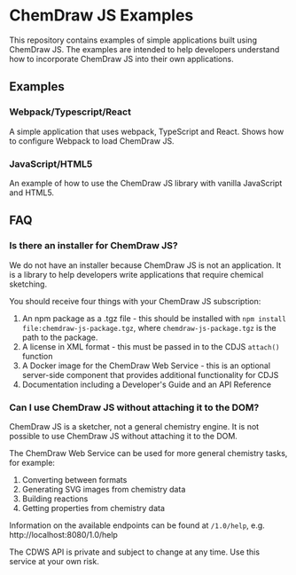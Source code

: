 # ChemDraw JS Examples

This repository contains examples of simple applications built using ChemDraw JS. The examples are intended to help developers understand how to incorporate ChemDraw JS into their own applications.

## Examples

### Webpack/Typescript/React

A simple application that uses webpack, TypeScript and React. Shows how to configure Webpack to load ChemDraw JS.

### JavaScript/HTML5

An example of how to use the ChemDraw JS library with vanilla JavaScript and HTML5.

## FAQ

### Is there an installer for ChemDraw JS?

We do not have an installer because ChemDraw JS is not an application. It is a library to help developers write applications that require chemical sketching.

You should receive four things with your ChemDraw JS subscription:

1. An npm package as a .tgz file - this should be installed with `npm install file:chemdraw-js-package.tgz`, where `chemdraw-js-package.tgz` is the path to the package.
2. A license in XML format - this must be passed in to the CDJS `attach()` function
3. A Docker image for the ChemDraw Web Service - this is an optional server-side component that provides additional functionality for CDJS
4. Documentation including a Developer's Guide and an API Reference

### Can I use ChemDraw JS without attaching it to the DOM?

ChemDraw JS is a sketcher, not a general chemistry engine. It is not possible to use ChemDraw JS without attaching it to the DOM.

The ChemDraw Web Service can be used for more general chemistry tasks, for example:

1. Converting between formats
2. Generating SVG images from chemistry data
3. Building reactions
4. Getting properties from chemistry data

Information on the available endpoints can be found at `/1.0/help`, e.g. http://localhost:8080/1.0/help

The CDWS API is private and subject to change at any time. Use this service at your own risk.
